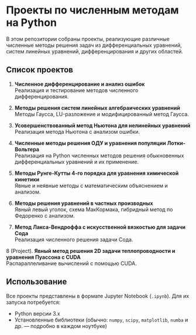 # Проекты по численным методам на Python

В этом репозитории собраны проекты, реализующие различные численные методы решения задач из дифференциальных уравнений, систем линейных уравнений, дифференцирования и других областей.

## Список проектов

1. **Численное дифференцирование и анализ ошибок**  
   Реализация и тестирование методов численного дифференцирования.

2. **Методы решения систем линейных алгебраических уравнений**  
   Методы Гаусса, LU-разложение и модифицированный метод Гаусса.

3. **Усовершенствованный метод Ньютона для нелинейных уравнений**  
   Реализация метода Ньютона с анализом ошибки.

4. **Численные методы решения ОДУ и уравнения популяции Лотки-Вольтера**  
   Реализация на Python численных методов решения обыкновенных дифференциальных уравнений и их применение.

5. **Методы Рунге-Кутты 4-го порядка для уравнения химической кинетики**  
   Явные и неявные методы с математическим объяснением и анализом.

6. **Методы решения уравнений в частных производных**  
   Явный левый уголок, схема МакКормака, гибридный метод по Федоренко с анализом.

7. **Метод Лакса-Вендроффа с искусственной вязкостью для задачи Сода**  
   Реализация численного решения задачи Сода.

8 (Project). **Явный метод решения 2D задачи теплопроводности и уравнения Пуассона с CUDA**  
   Распараллеливание вычислений с помощью CUDA.

## Использование

Все проекты представлены в формате Jupyter Notebook (`.ipynb`). Для их запуска потребуется:

- Python версии 3.x  
- Установленные библиотеки (обычно: `numpy`, `scipy`, `matplotlib`, `numba` и др. — подробно в каждом ноутбуке)
